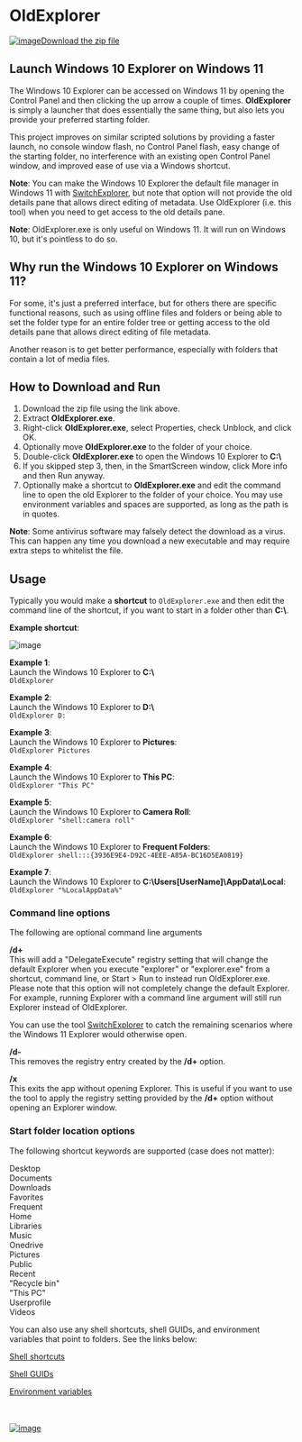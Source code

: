 # OldExplorer

[![image](https://github.com/LesFerch/WinSetView/assets/79026235/0188480f-ca53-45d5-b9ff-daafff32869e)Download the zip file](https://github.com/LesFerch/OldExplorer/releases/download/2.1.0/OldExplorer.zip)

## Launch Windows 10 Explorer on Windows 11

The Windows 10 Explorer can be accessed on Windows 11 by opening the Control Panel and then clicking the up arrow a couple of times. **OldExplorer** is simply a launcher that does essentially the same thing, but also lets you provide your preferred starting folder.

This project improves on similar scripted solutions by providing a faster launch, no console window flash, no Control Panel flash, easy change of the starting folder, no interference with an existing open Control Panel window, and improved ease of use via a Windows shortcut.

**Note**: You can make the Windows 10 Explorer the default file manager in Windows 11 with [SwitchExplorer](https://lesferch.github.io/SwitchExplorer/), but note that option will not provide the old details pane that allows direct editing of metadata. Use OldExplorer (i.e. this tool) when you need to get access to the old details pane.

**Note**: OldExplorer.exe is only useful on Windows 11. It will run on Windows 10, but it's pointless to do so.

## Why run the Windows 10 Explorer on Windows 11?

For some, it's just a preferred interface, but for others there are specific functional reasons, such as using offline files and folders or being able to set the folder type for an entire folder tree or getting access to the old details pane that allows direct editing of file metadata.

Another reason is to get better performance, especially with folders that contain a lot of media files.

## How to Download and Run

1. Download the zip file using the link above.
2. Extract **OldExplorer.exe**.
3. Right-click **OldExplorer.exe**, select Properties, check Unblock, and click OK.
4. Optionally move **OldExplorer.exe** to the folder of your choice.
5. Double-click **OldExplorer.exe** to open the Windows 10 Explorer to **C:\\**
6. If you skipped step 3, then, in the SmartScreen window, click More info and then Run anyway.
7. Optionally make a shortcut to **OldExplorer.exe** and edit the command line to open the old Explorer to the folder of your choice. You may use environment variables and spaces are supported, as long as the path is in quotes.

**Note**: Some antivirus software may falsely detect the download as a virus. This can happen any time you download a new executable and may require extra steps to whitelist the file.

## Usage

Typically you would make a **shortcut** to `OldExplorer.exe` and then edit the command line of the shortcut, if you want to start in a folder other than **C:\\**.

**Example shortcut**:

![image](https://github.com/user-attachments/assets/c67b5bf6-bb52-4044-a89d-57f14db26719)


**Example 1**:\
Launch the Windows 10 Explorer to **C:\\**\
`OldExplorer`

**Example 2**:\
Launch the Windows 10 Explorer to **D:\\**\
`OldExplorer D:`

**Example 3**:\
Launch the Windows 10 Explorer to **Pictures**:\
`OldExplorer Pictures`

**Example 4**:\
Launch the Windows 10 Explorer to **This PC**:\
`OldExplorer "This PC"`

**Example 5**:\
Launch the Windows 10 Explorer to **Camera Roll**:\
`OldExplorer "shell:camera roll"`

**Example 6**:\
Launch the Windows 10 Explorer to **Frequent Folders**:\
`OldExplorer shell:::{3936E9E4-D92C-4EEE-A85A-BC16D5EA0819}`

**Example 7**:\
Launch the Windows 10 Explorer to **C:\Users\[UserName]\AppData\Local**:\
`OldExplorer "%LocalAppData%"`

### Command line options

The following are optional command line arguments

**/d+**\
This will add a "DelegateExecute" registry setting that will change the default Explorer when you execute "explorer" or "explorer.exe" from a shortcut, command line, or Start > Run to instead run OldExplorer.exe. Please note that this option will not completely change the default Explorer. For example, running Explorer with a command line argument will still run Explorer instead of OldExplorer.

You can use the tool [SwitchExplorer](https://lesferch.github.io/SwitchExplorer/) to catch the remaining scenarios where the Windows 11 Explorer would otherwise open.

**/d-**\
This removes the registry entry created by the **/d+** option.

**/x**\
This exits the app without opening Explorer. This is useful if you want to use the tool to apply the registry setting provided by the **/d+** option without opening an Explorer window.

### Start folder location options

The following shortcut keywords are supported (case does not matter):

Desktop\
Documents\
Downloads\
Favorites\
Frequent\
Home\
Libraries\
Music\
Onedrive\
Pictures\
Public\
Recent\
"Recycle bin"\
"This PC"\
Userprofile\
Videos


You can also use any shell shortcuts, shell GUIDs, and environment variables that point to folders. See the links below:

[Shell shortcuts](https://www.elevenforum.com/t/list-of-windows-11-shell-commands-for-shell-folder-shortcuts.1080/)

[Shell GUIDs](https://www.elevenforum.com/t/list-of-windows-11-clsid-key-guid-shortcuts.1075/)

[Environment variables](https://www.elevenforum.com/t/complete-list-of-environment-variables-in-windows-11.11212/)

\
\
[![image](https://github.com/LesFerch/WinSetView/assets/79026235/63b7acbc-36ef-4578-b96a-d0b7ea0cba3a)](https://github.com/LesFerch/OldExplorer)
